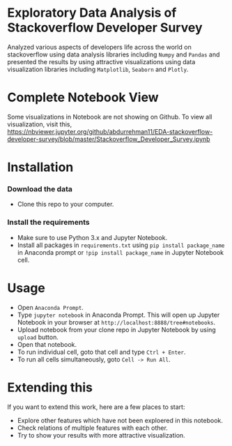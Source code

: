 # Exploratory Data Analysis of Stackoverflow Developer Survey

Analyzed various aspects of developers life across the world on stackoverflow using data analysis libraries including `Numpy` and `Pandas` and presented the results by using attractive visualizations using data visualization libraries including `Matplotlib`, `Seaborn` and `Plotly`.

# Complete Notebook View

Some visualizations in Notebook are not showing on Github. To view all visualization, visit this,
https://nbviewer.jupyter.org/github/abdurrehman11/EDA-stackoverflow-developer-survey/blob/master/Stackoverflow_Developer_Survey.ipynb

# Installation

### Download the data

* Clone this repo to your computer.

### Install the requirements

* Make sure to use Python 3.x and Jupyter Notebook.
* Install all packages in `requirements.txt` using `pip install package_name` in Anaconda prompt or `!pip install package_name` in Jupyter Notebook cell.

# Usage

* Open `Anaconda Prompt`.
* Type `jupyter notebook` in Anaconda Prompt. This will open up Jupyter Notebook in your browser at    `http://localhost:8888/tree#notebooks`.
* Upload notebook from your clone repo in Jupyter Notebook by using `upload` button.
* Open that notebook.
* To run individual cell, goto that cell and type `Ctrl + Enter`.
* To run all cells simultaneously, goto `Cell -> Run All`.

# Extending this

If you want to extend this work, here are a few places to start:

* Explore other features which have not been exploered in this notebook.
* Check relations of multiple features with each other.
* Try to show your results with more attractive visualization.
